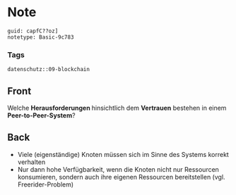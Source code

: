 # Note
```
guid: capfC??oz]
notetype: Basic-9c783
```

### Tags
```
datenschutz::09-blockchain
```

## Front
Welche <b>Herausforderungen </b>hinsichtlich dem <b>Vertrauen</b> bestehen in einem <b>Peer-to-Peer-System</b>?

## Back
<ul><li>Viele (eigenständige) Knoten müssen sich im Sinne des Systems korrekt verhalten</li><li>Nur dann hohe Verfügbarkeit, wenn die Knoten nicht nur Ressourcen konsumieren, sondern auch ihre eigenen Ressourcen bereitstellen (vgl. Freerider-Problem)</li></ul>

